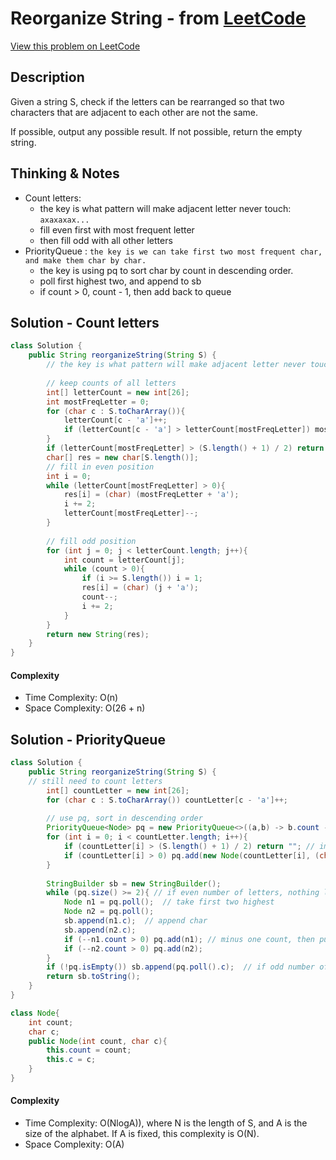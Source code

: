 # Reorganize String - from [LeetCode](https://leetcode.com)
[View this problem on LeetCode](https://leetcode.com/problems/reorganize-string/)

## Description
Given a string S, check if the letters can be rearranged so that two characters that are adjacent to each other are not the same.

If possible, output any possible result.  If not possible, return the empty string.

## Thinking & Notes
* Count letters:
  - the key is what pattern will make adjacent letter never touch: `axaxaxax...`
  - fill even first with most frequent letter
  - then fill odd with all other letters
* PriorityQueue : `the key is we can take first two most frequent char, and make them char by char.`
  - the key is using pq to sort char by count in descending order. 
  - poll first highest two, and append to sb
  - if count > 0, count - 1, then add back to queue

## Solution - Count letters
```java
class Solution {
    public String reorganizeString(String S) {
        // the key is what pattern will make adjacent letter never touch: axaxaxax...
        
        // keep counts of all letters
        int[] letterCount = new int[26];
        int mostFreqLetter = 0;
        for (char c : S.toCharArray()){
            letterCount[c - 'a']++;
            if (letterCount[c - 'a'] > letterCount[mostFreqLetter]) mostFreqLetter = c - 'a';
        }
        if (letterCount[mostFreqLetter] > (S.length() + 1) / 2) return ""; // impossible
        char[] res = new char[S.length()];
        // fill in even position
        int i = 0;
        while (letterCount[mostFreqLetter] > 0){
            res[i] = (char) (mostFreqLetter + 'a');
            i += 2;
            letterCount[mostFreqLetter]--;
        }
        
        // fill odd position
        for (int j = 0; j < letterCount.length; j++){
            int count = letterCount[j];
            while (count > 0){
                if (i >= S.length()) i = 1;
                res[i] = (char) (j + 'a');
                count--;
                i += 2;
            }       
        }
        return new String(res);
    }
}
```
#### Complexity
* Time Complexity: O(n)
* Space Complexity: O(26 + n)

## Solution - PriorityQueue
```java
class Solution {
    public String reorganizeString(String S) {
    // still need to count letters
        int[] countLetter = new int[26];
        for (char c : S.toCharArray()) countLetter[c - 'a']++;
        
        // use pq, sort in descending order
        PriorityQueue<Node> pq = new PriorityQueue<>((a,b) -> b.count - a.count);
        for (int i = 0; i < countLetter.length; i++){
            if (countLetter[i] > (S.length() + 1) / 2) return ""; // impossible case
            if (countLetter[i] > 0) pq.add(new Node(countLetter[i], (char) (i + 'a'))); // count and char
        }
        
        StringBuilder sb = new StringBuilder();
        while (pq.size() >= 2){ // if even number of letters, nothing left, if odd number, will add last one later
            Node n1 = pq.poll();  // take first two highest
            Node n2 = pq.poll();
            sb.append(n1.c);  // append char
            sb.append(n2.c);
            if (--n1.count > 0) pq.add(n1); // minus one count, then put it back
            if (--n2.count > 0) pq.add(n2);
        }
        if (!pq.isEmpty()) sb.append(pq.poll().c);  // if odd number of letters, add last one
        return sb.toString();
    }
}

class Node{
    int count;
    char c;
    public Node(int count, char c){
        this.count = count;
        this.c = c;
    }
}
```
#### Complexity
* Time Complexity: O(NlogA)), where N is the length of S, and A is the size of the alphabet. If A is fixed, this complexity is O(N).
* Space Complexity: O(A)

